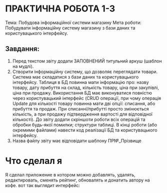 # ПРАКТИЧНА РОБОТА  1-3
Тема: Побудова інформаційної системи магазину
Мета роботи: Побудувати інформаційну систему магазину з бази даних та користувацького інтерфейсу.

## Завдання:
1.	Перед текстом звіту додати ЗАПОВНЕНИЙ титульний аркуш (шаблон на мудлі).
2.	Створити інформаційну систему, що дозволяє переглядати товари. Система має складатися з бази даних та користувацького інтерфейсу. Таблиця в БД повинна мати інформацію про: назву товару, дату прибуття на склад, кількість товару, ціна при закупівлі, ціна при продажу. Використання БД має виконуватися повністю через користувацький інтерфейс (CRUD операції, при чому операція Update для кількості товару повинна мати дві опції: списання, або прибуття та продаж. При списанні/прибутті просто змінюється кількість, а при продажу підтвердження вартості для відповідної кількості). До звіту додати скріншоти роботи всіх операцій та обробки будь-якої помилки; структури таблиці. В кінці роботи (або окремими файлами) навести код реалізації БД та користувацького інтерфейсу.
3.	Назва файлу звіту має відповідати шаблону ПР№_Прізвище
# Что сделал я
Я сделал приложение в котором можно добавлять, удалять, редактировать, сменять рейтинг, обновалять и донатить автору на кофе. вот так выглядит интерфейс:
